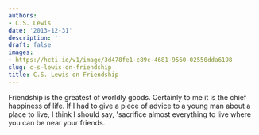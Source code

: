 ```yaml
---
authors:
- C.S. Lewis
date: '2013-12-31'
description: ''
draft: false
images:
- https://hcti.io/v1/image/3d478fe1-c89c-4681-9560-02550dda6198
slug: c-s-lewis-on-friendship
title: C.S. Lewis on Friendship
---
```


Friendship is the greatest of worldly goods. Certainly to me it is the chief happiness of life. If I had to give a piece of advice to a young man about a place to live, I think I should say, 'sacrifice almost everything to live where you can be near your friends.